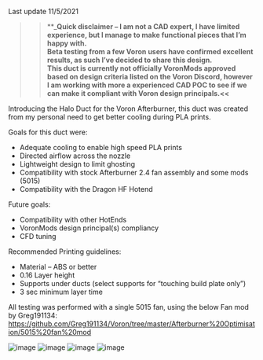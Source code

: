 Last update 11/5/2021

>>**_**Quick disclaimer – I am not a CAD expert, I have limited experience, but I manage to make functional pieces that I’m happy with.  
Beta testing from a few Voron users have confirmed excellent results, as such I’ve decided to share this design.   
This duct is currently not officially VoronMods approved based on design criteria listed on the Voron Discord, however I am working with more a experienced CAD POC to see if we can make it compliant with Voron design principals.<<**

Introducing the Halo Duct for the Voron Afterburner, this duct was created from my personal need to get better cooling during PLA prints.  

Goals for this duct were:
- Adequate cooling to enable high speed PLA prints
- Directed airflow across the nozzle
- Lightweight design to limit ghosting
- Compatibility with stock Afterburner 2.4 fan assembly and some mods (5015)
- Compatibility with the Dragon HF Hotend

Future goals:
- Compatibility with other HotEnds
- VoronMods design principal(s) compliancy
- CFD tuning

Recommended Printing guidelines:
- Material – ABS or better
-	0.16 Layer height
-	Supports under ducts (select supports for “touching build plate only”)
-	3 sec minimum layer time

All testing was performed with a single 5015 fan, using the below Fan mod by Greg191134:
https://github.com/Greg191134/Voron/tree/master/Afterburner%20Optimisation/5015%20fan%20mod

![image](https://user-images.githubusercontent.com/29336466/140539614-2519b9b5-617d-4e01-80ad-31f5185556f1.png)
![image](https://user-images.githubusercontent.com/29336466/140539633-180ba7b6-6f45-4fe8-a8e0-680ce0e4a1ea.png)
![image](https://user-images.githubusercontent.com/29336466/140539657-ccddd84f-ebc8-4a77-a7d0-d411fc44fd25.png)
![image](https://user-images.githubusercontent.com/29336466/140539675-172aca87-3180-4f20-8b26-9d6929819513.png)


